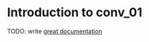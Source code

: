 # Introduction to conv_01

TODO: write [great documentation](http://jacobian.org/writing/what-to-write/)
